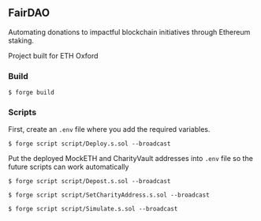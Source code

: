 ## FairDAO

Automating donations to impactful blockchain initiatives through Ethereum staking.

Project built for ETH Oxford

### Build

```shell
$ forge build
```


### Scripts

First, create an ``.env`` file where you add the required variables.

```shell
$ forge script script/Deploy.s.sol --broadcast
```

Put the deployed MockETH and CharityVault addresses into ``.env`` file so the future scripts can work automatically

```shell
$ forge script script/Depost.s.sol --broadcast
```

```shell
$ forge script script/SetCharityAddress.s.sol --broadcast
```

```shell
$ forge script script/Simulate.s.sol --broadcast
```